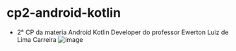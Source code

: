 # cp2-android-kotlin
- 2° CP da materia Android Kotlin Developer do professor Ewerton Luiz de Lima Carreira
![image](https://github.com/user-attachments/assets/1b96f52b-0790-448d-b368-50d035925461)

